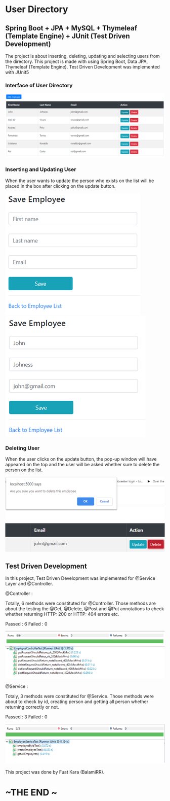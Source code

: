 # User Directory

## Spring Boot + JPA + MySQL + Thymeleaf (Template Engine) + JUnit (Test Driven Development)

The project is about inserting, deleting, updating and selecting users from the directory. 
This project is made with using Spring Boot, Data JPA, Thymeleaf (Template Engine). 
Test Driven Development was implemented with JUnit5

### Interface of User Directory

![alt text](./EmployeeDirectory.png)
 
### Inserting and Updating User
 
When the user wants to update the person who exists on the list will be placed in the box after clicking on the update button.

![alt text](./Insert.png) ![alt text](./Update.png)


### Deleting User

When the user clicks on the update button, the pop-up window will have appeared on the top and the user will be asked whether sure to delete the person on the list.


![alt text](./Delete.png)



## Test Driven Development

In this project, Test Driven Development was implemented for @Service Layer and @Controller.

@Controller :

Totally, 6 methods were constituted for @Controller. Those methods are about the testing the @Get, @Delete, @Post and @Put annotations to check whether returning HTTP: 200 or HTTP: 404 errors etc.

Passed : 6     Failed : 0

 ![alt text](./Controller.png)


@Service :

Totaly, 3 methods were constituted for @Service. Those methods were about to check by id, creating person and getting all person whether returning correctly or not.

Passed : 3     Failed : 0

 ![alt text](./ServiceLayer.png)




This project was done by Fuat Kara (BalamiRR).


# ~THE END ~
